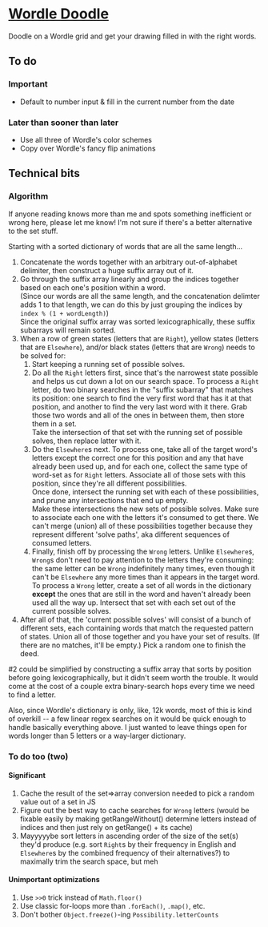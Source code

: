 # [Wordle Doodle](https://supposedly.github.io/wordledoodle)

Doodle on a Wordle grid and get your drawing filled in with the right words.

## To do

### Important
- Default to number input & fill in the current number from the date

### Later than sooner than later
- Use all three of Wordle's color schemes
- Copy over Wordle's fancy flip animations

## Technical bits

### Algorithm
If anyone reading knows more than me and spots something inefficient or wrong here, please let me know! I'm not sure if there's
a better alternative to the set stuff.

Starting with a sorted dictionary of words that are all the same length...
1. Concatenate the words together with an arbitrary out-of-alphabet delimiter, then construct a huge suffix array out of it.
2. Go through the suffix array linearly and group the indices together based on each one's position within a word.  
   (Since our words are all the same length, and the concatenation delimter adds 1 to that length, we can do this by just
   grouping the indices by `index % (1 + wordLength)`)  
   Since the original suffix array was sorted lexicographically, these suffix subarrays will remain sorted.
3. When a row of green states (letters that are `Right`), yellow states (letters that are `Elsewhere`), and/or black states
   (letters that are `Wrong`) needs to be solved for:
    1. Start keeping a running set of possible solves.
    2. Do all the `Right` letters first, since that's the narrowest state possible and helps us cut down a lot on our search space.
       To process a `Right` letter, do two binary searches in the "suffix subarray" that matches its position: one search to find
       the very first word that has it at that position, and another to find the very last word with it there. Grab those two
       words and all of the ones in between them, then store them in a set.  
       Take the intersection of that set with the running set of possible solves, then replace latter with it.  
    3. Do the `Elsewhere`s next. To process one, take all of the target word's letters except the correct one for this position and
       any that have already been used up, and for each one, collect the same type of word-set as for `Right` letters. Associate
       all of those sets with this position, since they're all different possibilities.  
       Once done, intersect the running set with each of these possibilities, and prune any intersections that end up empty.  
       Make these intersections the new sets of possible solves. Make sure to associate each one with the letters it's consumed to
       get there. We can't merge (union) all of these possibilities together because they represent different 'solve paths', aka
       different sequences of consumed letters.
    4. Finally, finish off by processing the `Wrong` letters. Unlike `Elsewhere`s, `Wrong`s don't need to pay attention to the letters
       they're consuming: the same letter can be `Wrong` indefinitely many times, even though it can't be `Elsewhere` any more times
       than it appears in the target word.  
       To process a `Wrong` letter, create a set of all words in the dictionary **except** the ones that are still in the word and
       haven't already been used all the way up. Intersect that set with each set out of the current possible solves.
4. After all of that, the 'current possible solves' will consist of a bunch of different sets, each containing words that match
   the requested pattern of states. Union all of those together and you have your set of results. (If there are no matches, it'll be
   empty.) Pick a random one to finish the deed.

\#2 could be simplified by constructing a suffix array that sorts by position before going lexicographically, but it didn't
seem worth the trouble. It would come at the cost of a couple extra binary-search hops every time we need to find a letter.

Also, since Wordle's dictionary is only, like, 12k words, most of this is kind of overkill --
a few linear regex searches on it would be quick enough to handle basically everything above. I just wanted to leave things open for
words longer than 5 letters or a way-larger dictionary.

### To do too (two)

#### Significant
1. Cache the result of the set=>array conversion needed to pick a random value out of a set in JS
2. Figure out the best way to cache searches for `Wrong` letters (would be fixable easily by making getRangeWithout() determine
   letters instead of indices and then just rely on getRange() + its cache)
3. Mayyyyybe sort letters in ascending order of the size of the set(s) they'd produce (e.g. sort `Right`s by their frequency in
   English and `Elsewhere`s by the combined frequency of their alternatives?) to maximally trim the search space, but meh

#### Unimportant optimizations
1. Use `>>0` trick instead of `Math.floor()`
2. Use classic for-loops more than `.forEach()`, `.map()`, etc.
3. Don't bother `Object.freeze()`-ing `Possibility.letterCounts`
